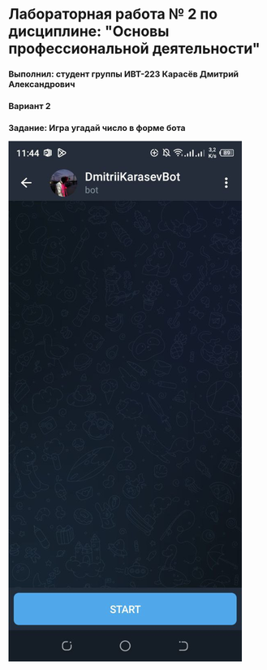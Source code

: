 # Лабораторная работа № 2 по дисциплине: "Основы профессиональной деятельности"

### Выполнил: студент группы ИВТ-223 Карасёв Дмитрий Александрович

### Вариант 2

### Задание: Игра угадай число в форме бота

![Начало](https://github.com/demittheking/opd_lab2/blob/master/photo_2023-05-09_11-55-49.jpg)
